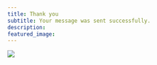 ```yaml
---
title: Thank you
subtitle: Your message was sent successfully.
description:
featured_image:
---
```


![](/images/demo/about.jpg)